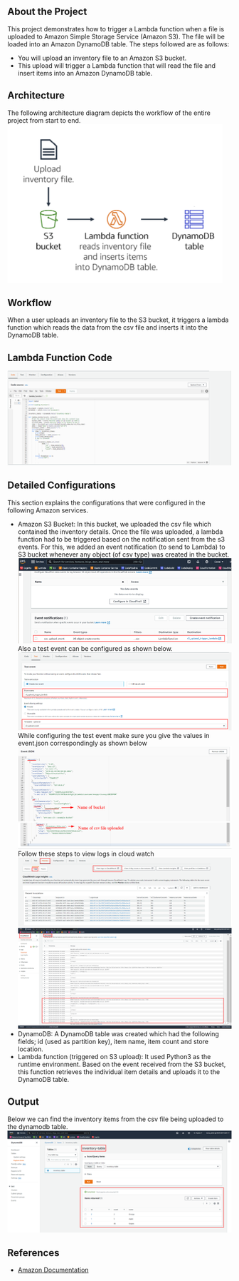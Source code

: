 ## About the Project
This project demonstrates how to trigger a Lambda function when a file is uploaded to Amazon Simple Storage Service (Amazon S3). The file will be loaded into an Amazon DynamoDB table. The steps followed are as follows:
* You will upload an inventory file to an Amazon S3 bucket.
* This upload will trigger a Lambda function that will read the file and insert items into an Amazon DynamoDB table.

## Architecture
The following architecture diagram depicts the workflow of the entire project from start to end.
![architecture](./images/architecture.png)

## Workflow
When a user uploads an inventory file to the S3 bucket, it triggers a lambda function which reads the data from the csv file and inserts it into the DynamoDB table. 

## Lambda Function Code
![lambda_fn](./images/lambda_function%20code.png)

## Detailed Configurations
This section explains the configurations that were configured in the following Amazon services.
* Amazon S3 Bucket: In this bucket, we uploaded the csv file which contained the inventory details. Once the file was uploaded, a lambda function had to be triggered based on the notification sent from the s3 events. For this, we added an event notification  (to send to Lambda) to S3 bucket whenever any object (of csv type) was created in the bucket.
![Config for S3](./images/Config%20for%20S3.png)
Also a test event can be configured as shown below.
![testEvent](./images/Test%20event%20creation.png)
While configuring the test event make sure you give the values in event.json correspondingly as shown below
![event json](./images/event%20json.png)
![event json2](./images/event%20json%20cntd.png)
Follow these steps to view logs in cloud watch
![view logs](./images/view%20logs%20in%20cloud%20watch.png)
![cloud watch](./images/log%20events.png)
* DynamoDB: A DynamoDB table was created which had the following fields; id (used as partition key), item name, item count and store location.  
* Lambda function (triggered on S3 upload): It used Python3 as the runtime environment. Based on the event received from the S3 bucket, this function retrieves the individual item details and uploads it to the DynamoDB table.

## Output
Below we can find the inventory items from the csv file being uploaded to the dynamodb table.
![update in Dynamodb table](./images/updateToDynamoDB.png)

## References
* [Amazon Documentation](https://docs.aws.amazon.com/)


